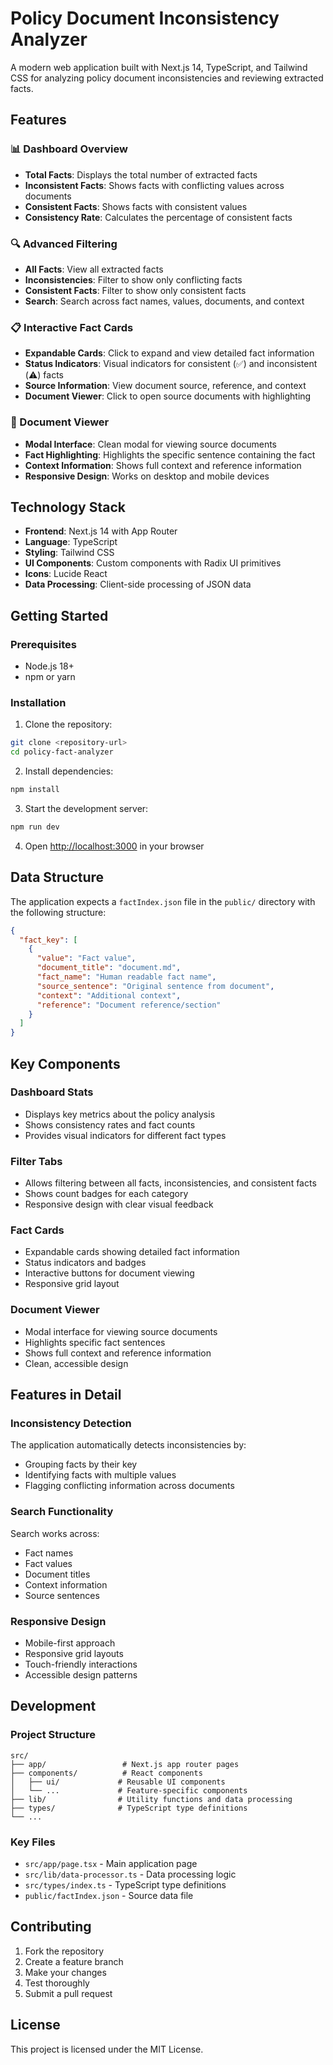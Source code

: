 # Policy Document Inconsistency Analyzer

A modern web application built with Next.js 14, TypeScript, and Tailwind CSS for analyzing policy document inconsistencies and reviewing extracted facts.

## Features

### 📊 Dashboard Overview

- **Total Facts**: Displays the total number of extracted facts
- **Inconsistent Facts**: Shows facts with conflicting values across documents
- **Consistent Facts**: Shows facts with consistent values
- **Consistency Rate**: Calculates the percentage of consistent facts

### 🔍 Advanced Filtering

- **All Facts**: View all extracted facts
- **Inconsistencies**: Filter to show only conflicting facts
- **Consistent Facts**: Filter to show only consistent facts
- **Search**: Search across fact names, values, documents, and context

### 📋 Interactive Fact Cards

- **Expandable Cards**: Click to expand and view detailed fact information
- **Status Indicators**: Visual indicators for consistent (✅) and inconsistent (⚠️) facts
- **Source Information**: View document source, reference, and context
- **Document Viewer**: Click to open source documents with highlighting

### 📄 Document Viewer

- **Modal Interface**: Clean modal for viewing source documents
- **Fact Highlighting**: Highlights the specific sentence containing the fact
- **Context Information**: Shows full context and reference information
- **Responsive Design**: Works on desktop and mobile devices

## Technology Stack

- **Frontend**: Next.js 14 with App Router
- **Language**: TypeScript
- **Styling**: Tailwind CSS
- **UI Components**: Custom components with Radix UI primitives
- **Icons**: Lucide React
- **Data Processing**: Client-side processing of JSON data

## Getting Started

### Prerequisites

- Node.js 18+
- npm or yarn

### Installation

1. Clone the repository:

```bash
git clone <repository-url>
cd policy-fact-analyzer
```

2. Install dependencies:

```bash
npm install
```

3. Start the development server:

```bash
npm run dev
```

4. Open [http://localhost:3000](http://localhost:3000) in your browser

## Data Structure

The application expects a `factIndex.json` file in the `public/` directory with the following structure:

```json
{
  "fact_key": [
    {
      "value": "Fact value",
      "document_title": "document.md",
      "fact_name": "Human readable fact name",
      "source_sentence": "Original sentence from document",
      "context": "Additional context",
      "reference": "Document reference/section"
    }
  ]
}
```

## Key Components

### Dashboard Stats

- Displays key metrics about the policy analysis
- Shows consistency rates and fact counts
- Provides visual indicators for different fact types

### Filter Tabs

- Allows filtering between all facts, inconsistencies, and consistent facts
- Shows count badges for each category
- Responsive design with clear visual feedback

### Fact Cards

- Expandable cards showing detailed fact information
- Status indicators and badges
- Interactive buttons for document viewing
- Responsive grid layout

### Document Viewer

- Modal interface for viewing source documents
- Highlights specific fact sentences
- Shows full context and reference information
- Clean, accessible design

## Features in Detail

### Inconsistency Detection

The application automatically detects inconsistencies by:

- Grouping facts by their key
- Identifying facts with multiple values
- Flagging conflicting information across documents

### Search Functionality

Search works across:

- Fact names
- Fact values
- Document titles
- Context information
- Source sentences

### Responsive Design

- Mobile-first approach
- Responsive grid layouts
- Touch-friendly interactions
- Accessible design patterns

## Development

### Project Structure

```
src/
├── app/                 # Next.js app router pages
├── components/          # React components
│   ├── ui/             # Reusable UI components
│   └── ...             # Feature-specific components
├── lib/                # Utility functions and data processing
├── types/              # TypeScript type definitions
└── ...
```

### Key Files

- `src/app/page.tsx` - Main application page
- `src/lib/data-processor.ts` - Data processing logic
- `src/types/index.ts` - TypeScript type definitions
- `public/factIndex.json` - Source data file

## Contributing

1. Fork the repository
2. Create a feature branch
3. Make your changes
4. Test thoroughly
5. Submit a pull request

## License

This project is licensed under the MIT License.
